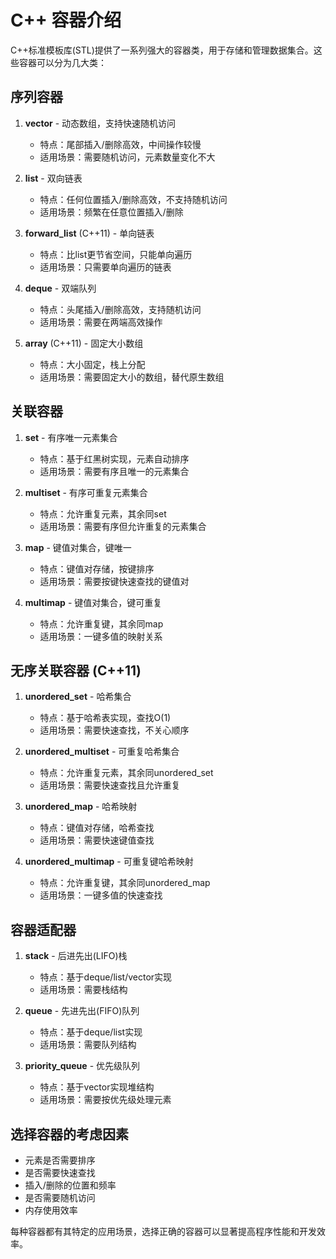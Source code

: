 # C++ 容器介绍

C++标准模板库(STL)提供了一系列强大的容器类，用于存储和管理数据集合。这些容器可以分为几大类：

## 序列容器

1. **vector** - 动态数组，支持快速随机访问
   - 特点：尾部插入/删除高效，中间操作较慢
   - 适用场景：需要随机访问，元素数量变化不大

2. **list** - 双向链表
   - 特点：任何位置插入/删除高效，不支持随机访问
   - 适用场景：频繁在任意位置插入/删除

3. **forward_list** (C++11) - 单向链表
   - 特点：比list更节省空间，只能单向遍历
   - 适用场景：只需要单向遍历的链表

4. **deque** - 双端队列
   - 特点：头尾插入/删除高效，支持随机访问
   - 适用场景：需要在两端高效操作

5. **array** (C++11) - 固定大小数组
   - 特点：大小固定，栈上分配
   - 适用场景：需要固定大小的数组，替代原生数组

## 关联容器

1. **set** - 有序唯一元素集合
   - 特点：基于红黑树实现，元素自动排序
   - 适用场景：需要有序且唯一的元素集合

2. **multiset** - 有序可重复元素集合
   - 特点：允许重复元素，其余同set
   - 适用场景：需要有序但允许重复的元素集合

3. **map** - 键值对集合，键唯一
   - 特点：键值对存储，按键排序
   - 适用场景：需要按键快速查找的键值对

4. **multimap** - 键值对集合，键可重复
   - 特点：允许重复键，其余同map
   - 适用场景：一键多值的映射关系

## 无序关联容器 (C++11)

1. **unordered_set** - 哈希集合
   - 特点：基于哈希表实现，查找O(1)
   - 适用场景：需要快速查找，不关心顺序

2. **unordered_multiset** - 可重复哈希集合
   - 特点：允许重复元素，其余同unordered_set
   - 适用场景：需要快速查找且允许重复

3. **unordered_map** - 哈希映射
   - 特点：键值对存储，哈希查找
   - 适用场景：需要快速键值查找

4. **unordered_multimap** - 可重复键哈希映射
   - 特点：允许重复键，其余同unordered_map
   - 适用场景：一键多值的快速查找

## 容器适配器

1. **stack** - 后进先出(LIFO)栈
   - 特点：基于deque/list/vector实现
   - 适用场景：需要栈结构

2. **queue** - 先进先出(FIFO)队列
   - 特点：基于deque/list实现
   - 适用场景：需要队列结构

3. **priority_queue** - 优先级队列
   - 特点：基于vector实现堆结构
   - 适用场景：需要按优先级处理元素

## 选择容器的考虑因素

- 元素是否需要排序
- 是否需要快速查找
- 插入/删除的位置和频率
- 是否需要随机访问
- 内存使用效率

每种容器都有其特定的应用场景，选择正确的容器可以显著提高程序性能和开发效率。